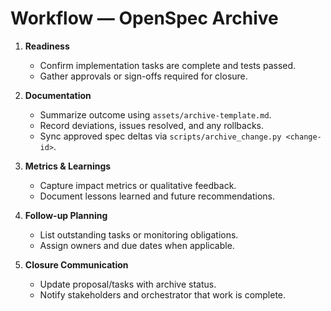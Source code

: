 # Workflow — OpenSpec Archive

1. **Readiness**
   - Confirm implementation tasks are complete and tests passed.
   - Gather approvals or sign-offs required for closure.

2. **Documentation**
   - Summarize outcome using `assets/archive-template.md`.
   - Record deviations, issues resolved, and any rollbacks.
   - Sync approved spec deltas via `scripts/archive_change.py <change-id>`.

3. **Metrics & Learnings**
   - Capture impact metrics or qualitative feedback.
   - Document lessons learned and future recommendations.

4. **Follow-up Planning**
   - List outstanding tasks or monitoring obligations.
   - Assign owners and due dates when applicable.

5. **Closure Communication**
   - Update proposal/tasks with archive status.
   - Notify stakeholders and orchestrator that work is complete.
